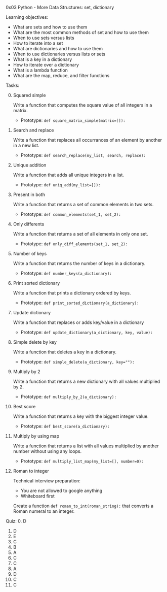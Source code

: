 0x03 Python - More Data Structures: set, dictionary


Learning objectives:

* What are sets and how to use them
* What are the most common methods of set and how to use them
* When to use sets versus lists
* How to iterate into a set
* What are dictionaries and how to use them
* When to use dictionaries versus lists or sets
* What is a key in a dictionary
* How to iterate over a dictionary
* What is a lambda function
* What are the map, reduce, and filter functions


Tasks:

0. Squared simple

    Write a function that computes the square value of all integers in a matrix.
    * Prototype: `def square_matrix_simple(matrix=[]):`

1. Search and replace

    Write a function that replaces all occurrances of an element by another
    in a new list.
    * Prototype: `def search_replace(my_list, search, replace):`

2. Unique addition

    Write a function that adds all unique integers in a list.
    * Prototype: `def uniq_add(my_list=[]):`

3. Present in both

    Write a function that returns a set of common elements in two sets.
    * Prototype: `def common_elements(set_1, set_2):`

4. Only differents

    Write a function that returns a set of all elements in only one set.
    * Prototype: `def only_diff_elements(set_1, set_2):`

5. Number of keys

    Write a function that returns the number of keys in a dictionary.
    * Prototype: `def number_keys(a_dictionary):`

6. Print sorted dictionary

    Write a function that prints a dictionary ordered by keys.
    * Prototype: `def print_sorted_dictionary(a_dictionary):`

7. Update dictionary

    Write a function that replaces or adds key/value in a dictionary
    * Prototype: `def update_dictionary(a_dictionary, key, value):`

8. Simple delete by key

    Write a function that deletes a key in a dictionary.
    * Prototype: `def simple_delete(a_dictionary, key=""):`

9. Multiply by 2

    Write a function that returns a new dictionary with all values multiplied
    by 2.
    * Prototype: `def multiply_by_2(a_dictionary):`

10. Best score

    Write a function that returns a key with the biggest integer value.
    * Prototype: `def best_score(a_dictionary):`

11. Multiply by using map

    Write a function that returns a list with all values multiplied by
    another number without using any loops.
    * Prototype: `def multiply_list_map(my_list=[], number=0):`

12. Roman to integer

    Technical interview preparation:

    * You are not allowed to google anything
    * Whiteboard first

    Create a function `def roman_to_int(roman_string):` that converts a 
    Roman numeral to an integer.




Quiz:
0. D
1. D
2. E
3. C
4. B
5. A
6. C
7. C
8. A
9. D
10. C
11. C